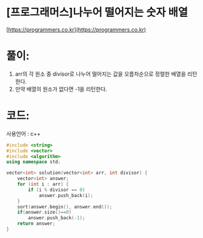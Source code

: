 # [프로그래머스]나누어 떨어지는 숫자 배열

[https://programmers.co.kr](https://programmers.co.kr)

# **풀이:**
1. arr의 각 원소 중 divisor로 나누어 떨어지는 값을 오름차순으로 정렬한 배열을 리턴한다.
2. 만약 배열의 원소가 없다면 -1을 리턴한다. 

# **코드:**
사용언어 : c++
```c++
#include <string>
#include <vector>
#include <algorithm>
using namespace std;

vector<int> solution(vector<int> arr, int divisor) {
    vector<int> answer;
    for (int i : arr) {
		if (i % divisor == 0)
			answer.push_back(i);
	}
	sort(answer.begin(), answer.end());
    if(answer.size()==0)
        answer.push_back(-1);
    return answer;
}
```

